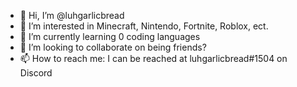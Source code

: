 - 👋 Hi, I’m @luhgarlicbread
- 👀 I’m interested in Minecraft, Nintendo, Fortnite, Roblox, ect.
- 🌱 I’m currently learning 0 coding languages
- 💞️ I’m looking to collaborate on being friends?
- 📫 How to reach me: I can be reached at luhgarlicbread#1504 on Discord

<!---
TheEthanAlexander/TheEthanAlexander is a ✨ special ✨ repository because its `README.md` (this file) appears on your GitHub profile.
You can click the Preview link to take a look at your changes.
--->

